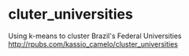 # cluter_universities
Using k-means to cluster Brazil's Federal Universities
http://rpubs.com/kassio_camelo/cluster_universities
